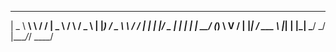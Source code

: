  ____    __     __  ____    _    ___  
|  _ \ __\ \   / / |  _ \  / \  / _ \ 
| |_) / _ \ \ / /  | | | |/ _ \| | | |
|  __/ (_) \ V /   | |_| / ___ \ |_| |
|_|   \___/ \_/    |____/_/   \_\___/ 